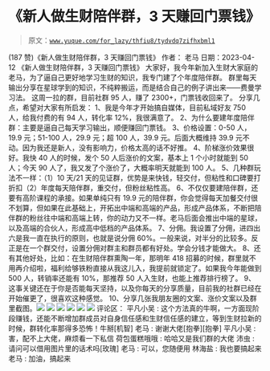 # 《新人做生财陪伴群，3 天赚回门票钱》

> 原文：[`www.yuque.com/for_lazy/thfiu8/tydvdq7zifhxbml1`](https://www.yuque.com/for_lazy/thfiu8/tydvdq7zifhxbml1)

<ne-h2 id="b4fe09ea" data-lake-id="b4fe09ea"><ne-heading-ext><ne-heading-anchor></ne-heading-anchor><ne-heading-fold></ne-heading-fold></ne-heading-ext><ne-heading-content><ne-text id="u7baa9af6">(187 赞)《新人做生财陪伴群，3 天赚回门票钱》</ne-text></ne-heading-content></ne-h2> <ne-p id="uc48d4e79" data-lake-id="uc48d4e79"><ne-text id="ueeb34909">作者： 老马</ne-text></ne-p> <ne-p id="u01fb2816" data-lake-id="u01fb2816"><ne-text id="ufe9d6dca">日期：2023-04-12</ne-text></ne-p> <ne-p id="uf1e7ac4b" data-lake-id="uf1e7ac4b"><ne-text id="u6a3d3c4f">《新人做生财陪伴群，3 天赚回门票钱》</ne-text></ne-p> <ne-p id="u3817901f" data-lake-id="u3817901f"><ne-text id="uf1d26e4a">大家好，我今年新加入生财大家庭的老马，为了逼自己更好地学习生财的知识，我专门建了个年度陪伴群。</ne-text></ne-p> <ne-p id="ua396ec4f" data-lake-id="ua396ec4f"><ne-text id="u3d7c7086">群里每天输出分享在星球学到的知识，不纯粹搬运，而是结合自己的例子讲出来——费曼学习法。</ne-text></ne-p> <ne-p id="ua04f0685" data-lake-id="ua04f0685"><ne-text id="u126af76f">这周一拉的群，目前社群 95 人，赚了 2300+，门票钱收回来了。</ne-text></ne-p> <ne-p id="u5d4b60d5" data-lake-id="u5d4b60d5"><ne-text id="u78b93cbc">分享几点，希望对大家有所启发：</ne-text></ne-p> <ne-p id="u8e4f25b5" data-lake-id="u8e4f25b5"><ne-text id="u471bd555">1、我是今年才开始搞自媒体，目前私域好友 750 人，给我付费的有 94 人，转化率 12%，我很满意了。</ne-text></ne-p> <ne-p id="ueeb0e2bc" data-lake-id="ueeb0e2bc"><ne-text id="ub9270620">2、为什么要建年度陪伴群：主要是逼自己每天学习输出，顺便赚回门票钱。</ne-text></ne-p> <ne-p id="u33f2c44c" data-lake-id="u33f2c44c"><ne-text id="ub9d365f3">3、价格设置：0-50 人，19.9 元；51-100 人，29.9 元；超 100 人，39.9 元。后面大概维持 39.9 元不动。因为我还是新人，没有影响力，价格太高的话不好推。</ne-text></ne-p> <ne-p id="ua1fc30fb" data-lake-id="ua1fc30fb"><ne-text id="u4a971c0d">4、阶梯涨价效果很好。我快 40 人的时候，发个 50 人后涨价的文案，基本上 1 个小时就能到 50 人；今天 90 人了，我又发了个涨价了，大概率明天就能到 100 人。</ne-text></ne-p> <ne-p id="uaeef2144" data-lake-id="uaeef2144"><ne-text id="u046013bf">5、几种群玩法不一样：（1）10 天/21 天的见证群，优势是来快钱，轻交付，但粘性和口碑要打折扣（2）年度每天陪伴群，重交付，但粉丝粘性高。</ne-text></ne-p> <ne-p id="u28f0024a" data-lake-id="u28f0024a"><ne-text id="uae2a1e72">6、不仅仅要建陪伴群，还要有高阶课程的承接。如果单纯只有 19.9 元的陪伴群，你会觉得每天加餐交付很不划算，但如果在此基础上，开拓出中端和高端的产品，形成产品体系，不断把陪伴群的粉丝往中端和高端上转，你的动力又不一样。老马后面会推出中端的星球，以及高端的合伙人，形成高中低档的产品体系。</ne-text></ne-p> <ne-p id="u3331a2a2" data-lake-id="u3331a2a2"><ne-text id="ua9aaf503">7、分佣。我设置了分佣，进四出六是我一直在执行的原则，也就是说分佣 60%。一般来说，对半分的比较多。反正是在一个群交付，设置分佣对群主和群员都有好处。学会分钱才能做大。</ne-text></ne-p> <ne-p id="u5f1d8143" data-lake-id="u5f1d8143"><ne-text id="u6b798e88">8、还有其他好处，比如：在生财陪伴群熏陶一年，那明年 418 招募的时候，群里就不用再介绍啦，福利给够铁粉直接从我这儿入，我提前就锁定了。如果我今年能做到 500 人，转销率还能有 10%，那推荐 50 人入生财，也能上推荐排行榜了。</ne-text></ne-p> <ne-p id="ubc5581a0" data-lake-id="ubc5581a0"><ne-text id="u49ea1ff9">9、这事关键还在于你是否能每天坚持，以及你每天的分享质量，目前我的社群已经在开始催更了，很喜欢这种感觉。</ne-text></ne-p> <ne-p id="u1b4c9c0a" data-lake-id="u1b4c9c0a"><ne-text id="ua3226570">10、分享几张我朋友圈的文案、涨价文案以及群里截图。</ne-text><ne-card data-card-name="image" data-card-type="inline" id="ywWnw" data-event-boundary="card">![](img/33bb36056ad60d55bed5f66984e7df4d.png)</ne-card></ne-p> <ne-p id="u1f48a936" data-lake-id="u1f48a936"><ne-card data-card-name="image" data-card-type="inline" id="qQoOP" data-event-boundary="card">![](img/b53fbd66e2aea044a02fa0a371c4e426.png)</ne-card></ne-p> <ne-p id="uc850e205" data-lake-id="uc850e205"><ne-card data-card-name="image" data-card-type="inline" id="k2QRZ" data-event-boundary="card">![](img/69f29ff0ec8f06b317373072eb9588b4.png)</ne-card></ne-p> <ne-p id="uf9f0a880" data-lake-id="uf9f0a880"><ne-card data-card-name="image" data-card-type="inline" id="npA8o" data-event-boundary="card">![](img/12ad1e2bc1d2d65a1f91986cdd18ca15.png)</ne-card></ne-p> <ne-p id="u7c20f1bd" data-lake-id="u7c20f1bd"><ne-card data-card-name="image" data-card-type="inline" id="uKO2e" data-event-boundary="card">![](img/829ee4a61890399b17c7d83c1ba6a153.png)</ne-card></ne-p> <ne-p id="u5f1db488" data-lake-id="u5f1db488"><ne-card data-card-name="image" data-card-type="inline" id="PDbAs" data-event-boundary="card">![](img/9f3c641f6c67a369f5fd3ed66a0a0260.png)</ne-card></ne-p> <ne-hole id="ucdfd6f1d" data-lake-id="ucdfd6f1d"><ne-card data-card-name="hr" data-card-type="block" id="ID9EH" data-event-boundary="card"><ne-p id="ue2ecfd97" data-lake-id="ue2ecfd97"><ne-text id="u69bfc1d2">评论区：</ne-text></ne-p> <ne-p id="uc922291b" data-lake-id="uc922291b"><ne-text id="u24f194f4">平凡小吴 : 这个方法真的牛啊，一方面现阶段赚钱，还能不断增加群成员对自身信任感和生财信任感的建立，等到生财拉新的时候，群转化率那得多恐怖！牛掰[机智]</ne-text> <ne-text id="ud84088ff">老马 : 谢谢大佬[抱拳][抱拳]</ne-text> <ne-text id="u738fcc7d">平凡小吴 : 害，配不上大佬，麻烦看一下私信</ne-text> <ne-text id="uce8ca372">荷包蛋糕哦哦 : 哈哈又是我们群的大佬</ne-text> <ne-text id="u1b294aa6">沛虫 : 请问可以借用图片里的话术吗[玫瑰]</ne-text> <ne-text id="uc7aafd57">老马 : 可以，您随便用</ne-text> <ne-text id="u82689f2c">林海盐 : 我也要搞起来</ne-text> <ne-text id="u4b9da922">老马 : 加油，搞起来</ne-text></ne-p></ne-card></ne-hole>